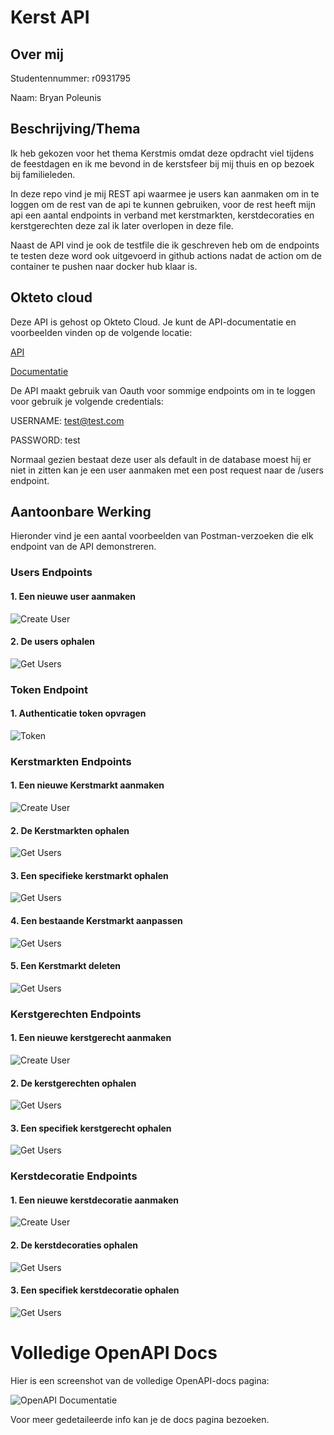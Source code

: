 # Kerst API

## Over mij

Studentennummer: r0931795

Naam: Bryan Poleunis

## Beschrijving/Thema

Ik heb gekozen voor het thema Kerstmis omdat deze opdracht viel tijdens de feestdagen en ik me bevond in de kerstsfeer bij mij thuis en op bezoek bij familieleden.

In deze repo vind je mij REST api waarmee je users kan aanmaken om in te loggen om de rest van de api te kunnen gebruiken, voor de rest heeft mijn api een aantal endpoints in verband met kerstmarkten, kerstdecoraties en kerstgerechten deze zal ik later overlopen in deze file.

Naast de API vind je ook de testfile die ik geschreven heb om de endpoints te testen deze word ook uitgevoerd in github actions nadat de action om de container te pushen naar docker hub klaar is.

## Okteto cloud

Deze API is gehost op Okteto Cloud. Je kunt de API-documentatie en voorbeelden vinden op de volgende locatie:

[API](https://kerst-api-poleunisbr.cloud.okteto.net)

[Documentatie](https://kerst-api-poleunisbr.cloud.okteto.net/docs)

De API maakt gebruik van Oauth voor sommige endpoints om in te loggen voor gebruik je volgende credentials:

USERNAME: test@test.com

PASSWORD: test

Normaal gezien bestaat deze user als default in de database moest hij er niet in zitten kan je een user aanmaken met een post request naar de /users endpoint.

## Aantoonbare Werking

Hieronder vind je een aantal voorbeelden van Postman-verzoeken die elk endpoint van de API demonstreren.

### Users Endpoints

#### 1. Een nieuwe user aanmaken

![Create User](/scr/post-users.png)

#### 2. De users ophalen

![Get Users](/scr/get-users.png)

### Token Endpoint

#### 1. Authenticatie token opvragen

![Token](/scr/token.png)

### Kerstmarkten Endpoints

#### 1. Een nieuwe Kerstmarkt aanmaken

![Create User](/scr/post-kerstmarkten.png)

#### 2. De Kerstmarkten ophalen

![Get Users](/scr/get-kerstmarkten.png)

#### 3. Een specifieke kerstmarkt ophalen

![Get Users](/scr/get-kerstmarktenID.png)

#### 4. Een bestaande Kerstmarkt aanpassen

![Get Users](/scr/put-kerstmarkten.png)

#### 5. Een Kerstmarkt deleten

![Get Users](/scr/delete-kerstmarkten.png)


### Kerstgerechten Endpoints

#### 1. Een nieuwe kerstgerecht aanmaken

![Create User](/scr/post-kerstgerechten.png)

#### 2. De kerstgerechten ophalen

![Get Users](/scr/get-kerstgerechten.png)

#### 3. Een specifiek kerstgerecht ophalen

![Get Users](/scr/get-kerstgerechtenID.png)

### Kerstdecoratie Endpoints

#### 1. Een nieuwe kerstdecoratie aanmaken

![Create User](/scr/post-kerstdecoratie.png)

#### 2. De kerstdecoraties ophalen

![Get Users](/scr/get-kerstdecoratie.png)

#### 3. Een specifiek kerstdecoratie ophalen

![Get Users](/scr/get-kerstdecoratieID.png)

# Volledige OpenAPI Docs

Hier is een screenshot van de volledige OpenAPI-docs pagina:

![OpenAPI Documentatie](/scr/docs.png)

Voor meer gedetaileerde info kan je de docs pagina bezoeken.
